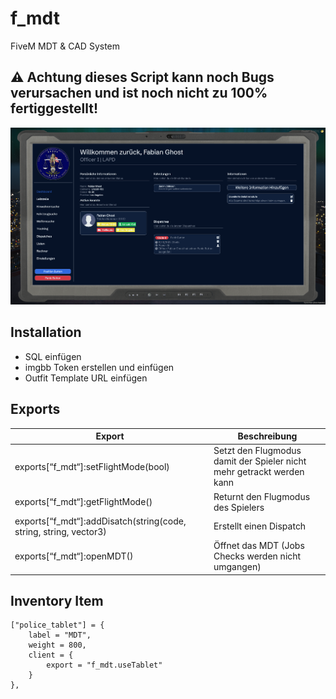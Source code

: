 # f_mdt
FiveM MDT &amp; CAD System

## ⚠️ Achtung dieses Script kann noch Bugs verursachen und ist noch nicht zu 100% fertiggestellt!

![MDT](./images/dashboard.png)


## Installation
 - SQL einfügen
 - imgbb Token erstellen und einfügen
 - Outfit Template URL einfügen

## Exports
| Export             | Beschreibung |
| ----------------- | ------------------------------------------------------------------ | 
| exports[“f_mdt“]:setFlightMode(bool) | Setzt den Flugmodus damit der Spieler nicht mehr getrackt werden kann |
| exports[“f_mdt“]:getFlightMode() | Returnt den Flugmodus des Spielers |
| exports[“f_mdt“]:addDisatch(string(code, string, string, vector3) | Erstellt einen Dispatch |
| exports[“f_mdt“]:openMDT() | Öffnet das MDT (Jobs Checks werden nicht umgangen) |

## Inventory Item
```
["police_tablet"] = {
    label = "MDT",
    weight = 800,
    client = {
        export = "f_mdt.useTablet"
    }
},
```


